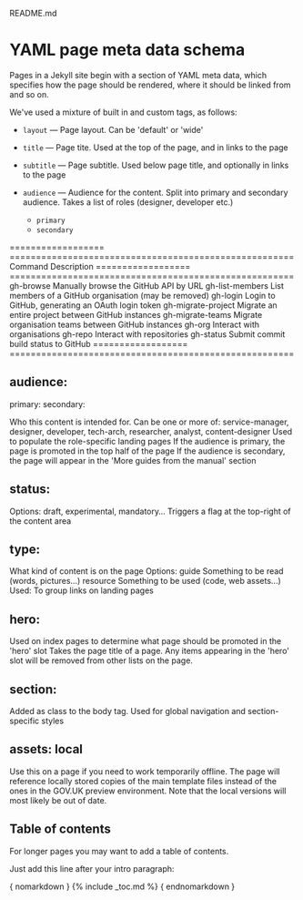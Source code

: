 README.md

# YAML page meta data schema

Pages in a Jekyll site begin with a section of YAML meta data,
which specifies how the page should be rendered, where it should be linked from and so on.

We've used a mixture of built in and custom tags, as follows:





* `layout` — Page layout. Can be 'default' or 'wide'
* `title` — Page tite. Used at the top of the page, and in links to the page
* `subtitle` — Page subtitle. Used below page title, and optionally in links to the page

* `audience` — Audience for the content. Split into primary and secondary audience. Takes a list of roles (designer, developer etc.)
  * `primary`
  * `secondary`

==================   ======================================================
Command              Description
==================   ======================================================
gh-browse            Manually browse the GitHub API by URL
gh-list-members      List members of a GitHub organisation (may be removed)
gh-login             Login to GitHub, generating an OAuth login token
gh-migrate-project   Migrate an entire project between GitHub instances
gh-migrate-teams     Migrate organisation teams between GitHub instances
gh-org               Interact with organisations 
gh-repo              Interact with repositories
gh-status            Submit commit build status to GitHub
==================   ======================================================



## audience:

  primary:
  secondary:

Who this content is intended for.
Can be one or more of: service-manager, designer, developer, tech-arch, researcher, analyst, content-designer
Used to populate the role-specific landing pages
  If the audience is primary, the page is promoted in the top half of the page
  If the audience is secondary, the page will appear in the 'More guides from the manual' section


## status:

Options: draft, experimental, mandatory…
Triggers a flag at the top-right of the content area


## type:

What kind of content is on the page
Options:  guide   Something to be read (words, pictures...)
    resource    Something to be used (code, web assets...)
Used: To group links on landing pages

## hero:

Used on index pages to determine what page should be promoted in the 'hero' slot
Takes the page title of a page.
Any items appearing in the 'hero' slot will be removed from other lists on the page.

## section:

Added as class to the body tag. Used for global navigation and section-specific styles

## assets: local

Use this on a page if you need to work temporarily offline.
The page will reference locally stored copies of the main template files instead of the ones in
the GOV.UK preview environment. Note that the local versions will most likely be out of date.


## Table of contents

For longer pages you may want to add a table of contents.

Just add this line after your intro paragraph:

{ nomarkdown } {% include _toc.md %} { endnomarkdown }